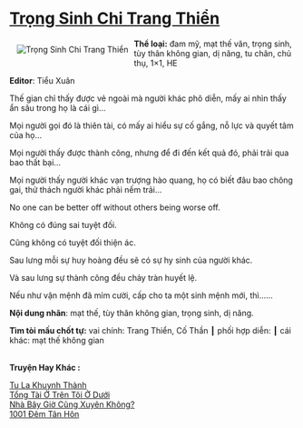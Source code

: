 <a href="https://utruyen.com/trong-sinh-chi-trang-thien/24690/" title="Trọng Sinh Chi Trang Thiển"><h1>Trọng Sinh Chi Trang Thiển</h1></a><div style="display:table"><img align="right" style="float: left; padding: 10px;" src="https://utruyen.com/images/story/200x260/trong-sinh-chi-trang-thien.jpg" alt="Trọng Sinh Chi Trang Thiển"><b>Thể loại:</b> đam mỹ, mạt thế văn, trọng sinh, tùy thân không gian, dị năng, tu chân, chủ thụ, 1×1, HE<p></p><b>Editor</b>: Tiểu Xuân<p></p>Thế gian chỉ thấy được vẻ ngoài mà người khác phô diễn, mấy ai nhìn thấy ẩn sâu trong họ là cái gì...<p></p>Mọi người gọi đó là thiên tài, có mấy ai hiểu sự cố gắng, nỗ lực và quyết tâm của họ...<p></p>Mọi người thấy được thành công, nhưng để đi đến kết quả đó, phải trải qua bao thất bại...<p></p>Mọi người thấy người khác vạn trượng hào quang, họ có biết đâu bao chông gai, thử thách người khác phải nếm trải...<p></p>No one can be better off without others being worse off.<p></p>Không có đúng sai tuyệt đối.<p></p>Cũng không có tuyệt đối thiện ác.<p></p>Sau lưng mỗi sự huy hoàng đều sẽ có sự hy sinh của người khác.<p></p>Và sau lưng sự thành công đều chảy tràn huyết lệ.<p></p>Nếu như vận mệnh đã mỉm cười, cấp cho ta một sinh mệnh mới, thì……<p></p><b>Nội dung nhãn</b>: mạt thế, tùy thân không gian, trọng sinh, dị năng.<p></p><b>Tìm tòi mấu chốt tự:</b> vai chính: Trang Thiển, Cố Thần ┃ phối hợp diễn: ┃ cái khác: mạt thế không gian</div><p><br><b>Truyện Hay Khác :</b></p><a href="https://utruyen.com/tu-la-khuynh-thanh/19387/" alt="Tu La Khuynh Thành">Tu La Khuynh Thành</a><br/><a href="https://github.com/quanluxury/truyenhot/tree/master/truyenhay/12472/" alt="Tổng Tài Ở Trên Tôi Ở Dưới">Tổng Tài Ở Trên Tôi Ở Dưới</a><br/><a href="https://www.flickr.com/photos/184340401@N07/48818524428/" alt="Nhà Bây Giờ Cũng Xuyên Không?">Nhà Bây Giờ Cũng Xuyên Không?</a><br/><a href="https://github.com/quanluxury/truyenhot/tree/master/truyenhay/10301/" alt="1001 Đêm Tân Hôn">1001 Đêm Tân Hôn</a><br/>